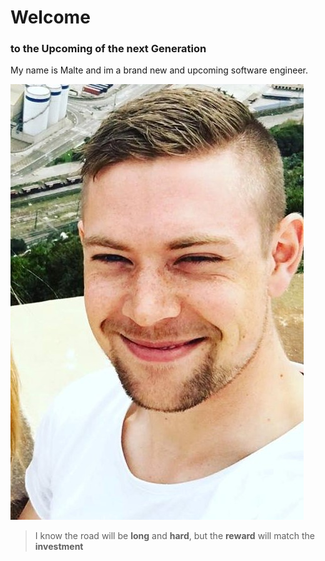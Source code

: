 # Welcome
### to the Upcoming of the next Generation

My name is Malte and im a brand new and upcoming software engineer.

![This is me](https://github.com/MalteZea/MalteZea.Github.io/blob/gh-pages/Barca%20(2).jpg?raw=true)


>I know the road will be **long** and **hard**, but the **reward** will match the **investment**
